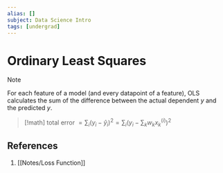 ```yaml
---
alias: []
subject: Data Science Intro
tags: [undergrad]
---
```

# Ordinary Least Squares

> [!note]
> For each feature of a model (and every datapoint of a feature), OLS calculates the sum of the difference between the actual dependent $y$ and the predicted $y$.

> [!math]
> $\text { total error }=\sum_{i}\left(y_{i}-\widehat{y}_{i}\right)^{2}=\sum_{i}\left(y_{i}-\sum_{k} w_{k} x_{k}^{(i)}\right)^{2}$

## References
1. [[Notes/Loss Function]]